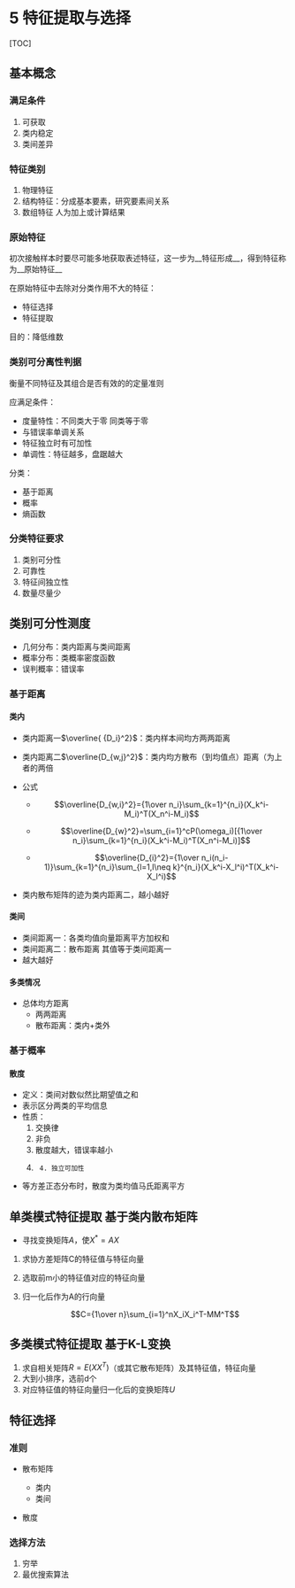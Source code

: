 # 5 特征提取与选择

[TOC]

## 基本概念

### 满足条件

1. 可获取
2. 类内稳定
3. 类间差异

### 特征类别

1. 物理特征
2. 结构特征：分成基本要素，研究要素间关系
3. 数组特征 人为加上或计算结果

### 原始特征

初次接触样本时要尽可能多地获取表述特征，这一步为__特征形成__，得到特征称为__原始特征__

在原始特征中去除对分类作用不大的特征：

- 特征选择
- 特征提取

目的：降低维数

### 类别可分离性判据

衡量不同特征及其组合是否有效的的定量准则

应满足条件：

- 度量特性：不同类大于零 同类等于零
- 与错误率单调关系
- 特征独立时有可加性
- 单调性：特征越多，盘踞越大

分类：

- 基于距离
- 概率
- 熵函数

### 分类特征要求

1. 类别可分性
2. 可靠性
3. 特征间独立性
4. 数量尽量少

## 类别可分性测度

- 几何分布：类内距离与类间距离
- 概率分布：类概率密度函数
- 误判概率：错误率

### 基于距离

#### 类内

- 类内距离一$\overline{ {D_i}^2}$：类内样本间均方两两距离

- 类内距离二$\overline{D_{w,j}^2}$：类内均方散布（到均值点）距离（为上者的两倍

- 公式

  - $$\overline{D_{w,i}^2}={1\over n_i}\sum_{k=1}^{n_i}(X_k^i-M_i)^T(X_n^i-M_i)$$

  - $$\overline{D_{w}^2}=\sum_{i=1}^cP(\omega_i)[{1\over n_i}\sum_{k=1}^{n_i}(X_k^i-M_i)^T(X_n^i-M_i)]$$
  - $$\overline{D_{i}^2}={1\over n_i(n_i-1)}\sum_{k=1}^{n_i}\sum_{l=1,l\neq k}^{n_i}(X_k^i-X_l^i)^T(X_k^i-X_l^i)$$

- 类内散布矩阵的迹为类内距离二，越小越好

#### 类间

- 类间距离一：各类均值向量距离平方加权和
- 类间距离二：散布距离 其值等于类间距离一
- 越大越好

#### 多类情况

- 总体均方距离
  - 两两距离
  - 散布距离：类内+类外

### 基于概率

#### 散度

- 定义：类间对数似然比期望值之和
- 表示区分两类的平均信息
- 性质：
    1. 交换律
    2. 非负
    3. 散度越大，错误率越小
    3.    	4. 独立可加性

- 等方差正态分布时，散度为类均值马氏距离平方

## 单类模式特征提取 基于类内散布矩阵

- 寻找变换矩阵$A$，使$X^*=AX$

1. 求协方差矩阵C的特征值与特征向量

2. 选取前m小的特征值对应的特征向量

3. 归一化后作为A的行向量

   $$C={1\over n}\sum_{i=1}^nX_iX_i^T-MM^T$$

## 多类模式特征提取 基于K-L变换

1. 求自相关矩阵$R=E(XX^T)$（或其它散布矩阵）及其特征值，特征向量
2. 大到小排序，选前d个
3. 对应特征值的特征向量归一化后的变换矩阵$U$

## 特征选择

### 准则

- 散布矩阵
  - 类内
  - 类间

- 散度

### 选择方法

1. 穷举
2. 最优搜索算法
